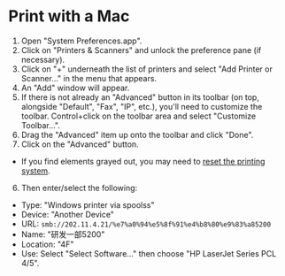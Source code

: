 # Print with a Mac

1. Open "System Preferences.app".
2. Click on "Printers & Scanners" and unlock the preference pane (if necessary).
3. Click on "+" underneath the list of printers and select "Add Printer or Scanner..." in the menu that appears.
4. An "Add" window will appear.
  1. If there is not already an "Advanced" button in its toolbar (on top, alongside "Default", "Fax", "IP", etc.), you'll need to customize the toolbar. Control+click on the toolbar area and select "Customize Toolbar...".
  2. Drag the "Advanced" item up onto the toolbar and click "Done".
5. Click on the "Advanced" button.
  - If you find elements grayed out, you may need to [reset the printing system](https://support.apple.com/en-us/HT201539).
6. Then enter/select the following:
  - Type: "Windows printer via spoolss"
  - Device: "Another Device"
  - URL: `smb://202.11.4.21/%e7%a0%94%e5%8f%91%e4%b8%80%e9%83%a85200`
  - Name: "研发一部5200"
  - Location: "4F"
  - Use: Select "Select Software..." then choose "HP LaserJet Series PCL 4/5".
